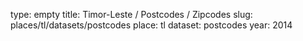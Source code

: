 type: empty
title: Timor-Leste / Postcodes / Zipcodes
slug: places/tl/datasets/postcodes
place: tl
dataset: postcodes
year: 2014
